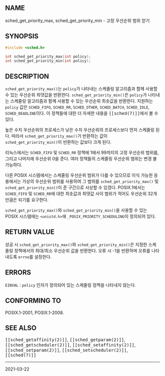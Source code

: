 ## NAME

sched_get_priority_max, sched_get_priority_min - 고정 우선순위 범위 얻기

## SYNOPSIS

```c
#include <sched.h>

int sched_get_priority_max(int policy);
int sched_get_priority_min(int policy);
```

## DESCRIPTION

`sched_get_priority_max()`는 `policy`가 나타내는 스케줄링 알고리즘과 함께 사용할 수 있는 우선순위 최댓값을 반환한다. `sched_get_priority_min()`은 `policy`가 나타내는 스케줄링 알고리즘과 함께 사용할 수 있는 우선순위 최솟값을 반환한다. 지원하는 `policy` 값은 `SCHED_FIFO`, `SCHED_RR`, `SCHED_OTHER`, `SCHED_BATCH`, `SCHED_IDLE`, `SCHED_DEADLINE`이다. 이 정책들에 대한 더 자세한 내용을 <tt>[[sched(7)]]</tt>에서 볼 수 있다.

높은 수치 우선순위의 프로세스가 낮은 수치 우선순위의 프로세스보다 먼저 스케줄링 된다. 따라서 `sched_get_priority_max()`가 반환하는 값이 `sched_get_priority_min()`이 반환하는 값보다 크게 된다.

리눅스에서는 `SCHED_FIFO` 및 `SCHED_RR` 정책에 1에서 99까지의 고정 우선순위 범위를, 그리고 나머지에 우선순위 0을 준다. 여러 정책들의 스케줄링 우선순위 범위는 변경 불가능하다.

다른 POSIX 시스템에서는 스케줄링 우선순위 범위가 다를 수 있으므로 이식 가능한 응용에서는 가상의 우선순위 범위를 사용하여 그 범위를 `sched_get_priority_max()` 및 `sched_get_priority_min()`이 준 구간으로 사상할 수 있겠다. POSIX.1에서는 `SCHED_FIFO` 및 `SCHED_RR`에 대한 최솟값과 최댓값 사이 범위가 적어도 우선순위 32개만큼은 되기를 요구한다.

`sched_get_priority_max()`와 `sched_get_priority_min()`을 사용할 수 있는 POSIX 시스템에는 `<unistd.h>`에 `_POSIX_PRIORITY_SCHEDULING`이 정의되어 있다.

## RETURN VALUE

성공 시 `sched_get_priority_max()`와 `sched_get_priority_min()`은 지정한 스케줄링 정책에서의 최대/최소 우선순위 값을 반환한다. 오류 시 -1을 반환하며 오류를 나타내도록 `errno`를 설정한다.

## ERRORS

`EINVAL`
:   `policy` 인자가 정의되어 있는 스케줄링 정책을 나타내지 않는다.

## CONFORMING TO

POSIX.1-2001, POSIX.1-2008.

## SEE ALSO

<tt>[[sched_getaffinity(2)]]</tt>, <tt>[[sched_getparam(2)]]</tt>, <tt>[[sched_getscheduler(2)]]</tt>, <tt>[[sched_setaffinity(2)]]</tt>, <tt>[[sched_setparam(2)]]</tt>, <tt>[[sched_setscheduler(2)]]</tt>, <tt>[[sched(7)]]</tt>

----

2021-03-22
